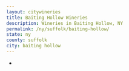 ```yaml
---
layout: citywineries
title: Baiting Hollow Wineries
description: Wineries in Baiting Hollow, NY
permalink: /ny/suffolk/baiting-hollow/
state: ny
county: suffolk
city: baiting hollow
---
```

-
